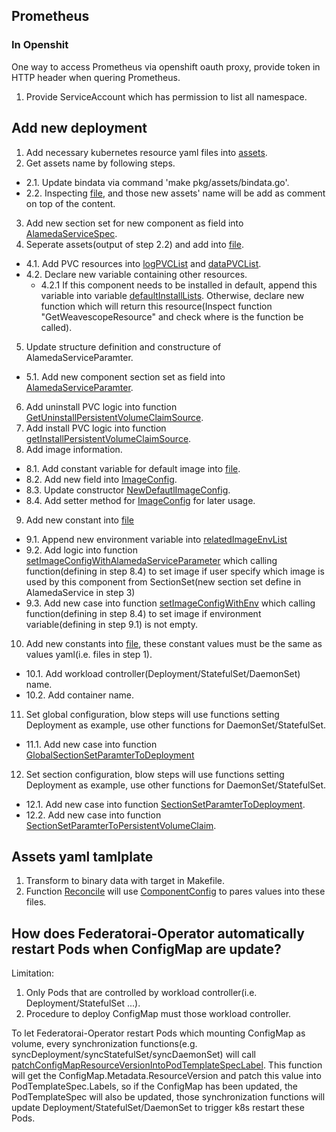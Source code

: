 ## Prometheus
### In Openshit
One way to access Prometheus via openshift oauth proxy, provide token in HTTP header when quering Prometheus.
1. Provide ServiceAccount which has permission to list all namespace.


## Add new deployment
1. Add necessary kubernetes resource yaml files into [assets](./../assets). 
2. Get assets name by following steps.
- 2.1. Update bindata via command 'make pkg/assets/bindata.go'.
- 2.2. Inspecting [file](./../pkg/assets/bindata.go), and those new assets' name will be add as comment on top of the content.
3. Add new section set for new component as field into [AlamedaServiceSpec](./../pkg/apis/federatorai/v1alpha1/alamedaservice_types.go).
4. Seperate assets(output of step 2.2) and add into [file](./../pkg/processcrdspec/alamedaserviceparamter/alamedaserviceparamter.go).
- 4.1. Add PVC resources into [logPVCList](./../pkg/processcrdspec/alamedaserviceparamter/alamedaserviceparamter.go) and [dataPVCList](./../pkg/processcrdspec/alamedaserviceparamter/alamedaserviceparamter.go).
- 4.2. Declare new variable containing other resources.
    - 4.2.1 If this component needs to be installed in default, append this variable into variable [defaultInstallLists](./../pkg/processcrdspec/alamedaserviceparamter/alamedaserviceparamter.go). Otherwise, declare new function which will return this resource(Inspect function "GetWeavescopeResource" and check where is the function be called).
5. Update structure definition and constructure of AlamedaServiceParamter.
- 5.1. Add new component section set as field into [AlamedaServiceParamter](./../pkg/processcrdspec/alamedaserviceparamter/alamedaserviceparamter.go).
6. Add uninstall PVC logic into function [GetUninstallPersistentVolumeClaimSource](./../pkg/processcrdspec/alamedaserviceparamter/alamedaserviceparamter.go).
7. Add install PVC logic into function [getInstallPersistentVolumeClaimSource](./../pkg/processcrdspec/alamedaserviceparamter/alamedaserviceparamter.go).
8. Add image information.
- 8.1. Add constant variable for default image into [file](./../pkg/component/imageConfig.go).
- 8.2. Add new field into [ImageConfig](./../pkg/component/imageConfig.go).
- 8.3. Update constructor [NewDefautlImageConfig](./../pkg/component/imageConfig.go).
- 8.4. Add setter method for [ImageConfig](./../pkg/component/imageConfig.go) for later usage.
9. Add new constant into [file](./../pkg/controller/alamedaservice/util.go)
- 9.1. Append new environment variable into [relatedImageEnvList](./../pkg/controller/alamedaservice/util.go)
- 9.2. Add logic into function [setImageConfigWithAlamedaServiceParameter](./../pkg/controller/alamedaservice/util.go) which calling function(defining in step 8.4) to set image if user specify which image is used by this component from SectionSet(new section set define in AlamedaService in step 3)
- 9.3. Add new case into function [setImageConfigWithEnv](./../pkg/controller/alamedaservice/util.go) which calling function(defining in step 8.4) to set image if environment variable(defining in step 9.1) is not empty.
10. Add new constants into [file](./../pkg/util/util.go), these constant values must be the same as values yaml(i.e. files in step 1).
- 10.1. Add workload controller(Deployment/StatefulSet/DaemonSet) name.
- 10.2. Add container name.
11. Set global configuration, blow steps will use functions setting Deployment as example, use other functions for DaemonSet/StatefulSet.
- 11.1. Add new case into function [GlobalSectionSetParamterToDeployment](./../pkg/processcrdspec/globalsectionset/globalsectionset.go)
12. Set section configuration, blow steps will use functions setting Deployment as example, use other functions for DaemonSet/StatefulSet.
- 12.1. Add new case into function [SectionSetParamterToDeployment](./../pkg/processcrdspec/componentsectionset/componentsectionset.go).
- 12.2. Add new case into function [SectionSetParamterToPersistentVolumeClaim](./../pkg/processcrdspec/componentsectionset/componentsectionset.go).

## Assets yaml tamlplate
1. Transform to binary data with target in Makefile.
2. Function [Reconcile](./../pkg/controller/alamedaservice/alamedaservice_controller.go) will use [ComponentConfig](./../pkg/component/component.go) to pares values into these files.

## How does Federatorai-Operator automatically restart Pods when ConfigMap are update?
Limitation: 
1. Only Pods that are controlled by workload controller(i.e. Deployment/StatefulSet ...).
2. Procedure to deploy ConfigMap must those workload controller.

To let Federatorai-Operator restart Pods which mounting ConfigMap as volume, every synchronization functions(e.g. syncDeployment/syncStatefulSet/syncDaemonSet) will call [patchConfigMapResourceVersionIntoPodTemplateSpecLabel](./../pkg/controller/alamedaservice/alamedaservice_controller.go). This function will get the ConfigMap.Metadata.ResourceVersion and patch this value into PodTemplateSpec.Labels, so if the ConfigMap has been updated, the PodTemplateSpec will also be updated, those synchronization functions will update Deployment/StatefulSet/DaemonSet to trigger k8s restart these Pods.